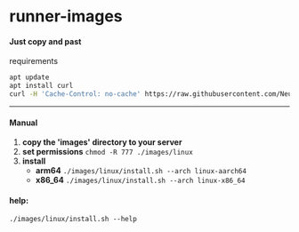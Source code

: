 # runner-images

#### Just copy and past
requirements
```bash
apt update
apt install curl
curl -H 'Cache-Control: no-cache' https://raw.githubusercontent.com/NeuralInnovations/runner-images/main/install.sh -o ./image-install.sh && chmod 777 ./image-install.sh && ./image-install.sh
```



--- 
#### Manual

1. **copy the 'images' directory to your server**
2. **set permissions** ```chmod -R 777 ./images/linux```
3. **install**
   - **arm64** ```./images/linux/install.sh --arch linux-aarch64```
   - **x86_64** ```./images/linux/install.sh --arch linux-x86_64```

#### help:
```./images/linux/install.sh --help```